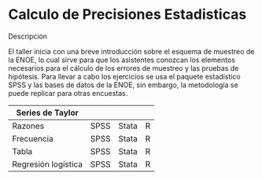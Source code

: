 # Calculo de Precisiones Estadisticas

Descripción

El taller inicia con una breve introducción sobre el esquema de muestreo de la ENOE, lo cual sirve para que los asistentes conozcan los elementos necesarios para el cálculo de los errores de muestreo y las pruebas de hipótesis.  Para llevar a cabo los ejercicios se usa el paquete estadístico SPSS y las bases de datos de la ENOE, sin embargo, la metodología se puede replicar para otras encuestas. 





| Series de Taylor ||||
|----------|:-------------:|------:|------:|
| Razones |  SPSS | Stata | R |
| Frecuencia |  SPSS | Stata | R |
| Tabla |  SPSS | Stata | R |
| Regresión logística |  SPSS | Stata | R |


